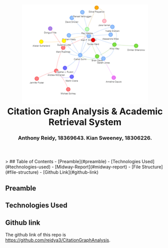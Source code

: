 
<h1 align="center">
  <img alt="collaborations" src="images/generic-graph.png"  height="315px" />
  <br/>
  Citation Graph Analysis & Academic Retrieval System
</h1>
<h3 align="center">
  Anthony Reidy, 18369643. Kian Sweeney, 18306226.
  <br/><br/><br/>
</h3>
>
## Table of Contents
- [Preamble](#preamble)
- [Technologies Used](#technologies-used)
- [Midway-Report](#midway-report)
- [File Structure](#file-structure)
- [Github Link](#github-link)

## Preamble

## Technologies Used



## Github link
The github link of this repo is https://github.com/reidya3/CitationGraphAnalysis.
